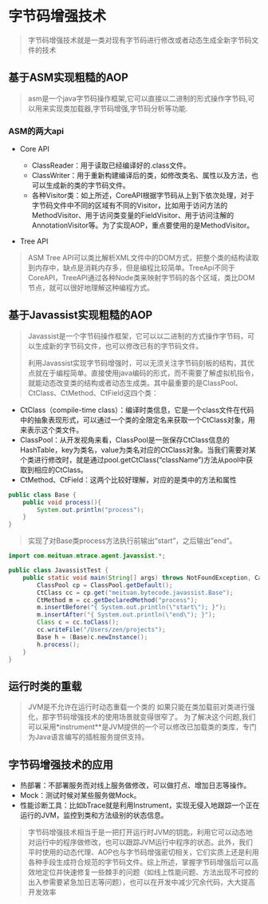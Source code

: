 # 字节码增强技术
> 字节码增强技术就是一类对现有字节码进行修改或者动态生成全新字节码文件的技术
## 基于ASM实现粗糙的AOP
> asm是一个java字节码操作框架,它可以直接以二进制的形式操作字节码,可以用来实现类加载器,字节码增强,字节码分析等功能.
### ASM的两大api
- Core API
  -  ClassReader：用于读取已经编译好的.class文件。
  -  ClassWriter：用于重新构建编译后的类，如修改类名、属性以及方法，也可以生成新的类的字节码文件。
  -  各种Visitor类：如上所述，CoreAPI根据字节码从上到下依次处理，对于字节码文件中不同的区域有不同的Visitor，比如用于访问方法的MethodVisitor、用于访问类变量的FieldVisitor、用于访问注解的AnnotationVisitor等。为了实现AOP，重点要使用的是MethodVisitor。

- Tree API
>ASM Tree API可以类比解析XML文件中的DOM方式，把整个类的结构读取到内存中，缺点是消耗内存多，但是编程比较简单。TreeApi不同于CoreAPI，TreeAPI通过各种Node类来映射字节码的各个区域，类比DOM节点，就可以很好地理解这种编程方式。


## 基于Javassist实现粗糙的AOP
> Javassist是一个字节码操作框架，它可以以二进制的方式操作字节码，可以生成新的字节码文件，也可以修改已有的字节码文件。  
>
> 
> 利用Javassist实现字节码增强时，可以无须关注字节码刻板的结构，其优点就在于编程简单。直接使用java编码的形式，而不需要了解虚拟机指令，就能动态改变类的结构或者动态生成类。其中最重要的是ClassPool、CtClass、CtMethod、CtField这四个类：
- CtClass（compile-time class）：编译时类信息，它是一个class文件在代码中的抽象表现形式，可以通过一个类的全限定名来获取一个CtClass对象，用来表示这个类文件。
- ClassPool：从开发视角来看，ClassPool是一张保存CtClass信息的HashTable，key为类名，value为类名对应的CtClass对象。当我们需要对某个类进行修改时，就是通过pool.getCtClass(“className”)方法从pool中获取到相应的CtClass。
- CtMethod、CtField：这两个比较好理解，对应的是类中的方法和属性
```java
public class Base {
    public void process(){
        System.out.println("process");
    }
}
```
>实现了对Base类process方法执行前输出“start”，之后输出”end”。

```java
import com.meituan.mtrace.agent.javassist.*;

public class JavassistTest {
    public static void main(String[] args) throws NotFoundException, CannotCompileException, IllegalAccessException, InstantiationException, IOException {
        ClassPool cp = ClassPool.getDefault();
        CtClass cc = cp.get("meituan.bytecode.javassist.Base");
        CtMethod m = cc.getDeclaredMethod("process");
        m.insertBefore("{ System.out.println(\"start\"); }");
        m.insertAfter("{ System.out.println(\"end\"); }");
        Class c = cc.toClass();
        cc.writeFile("/Users/zen/projects");
        Base h = (Base)c.newInstance();
        h.process();
    }
}
```
## 运行时类的重载
>JVM是不允许在运行时动态重载一个类的
>如果只能在类加载前对类进行强化，那字节码增强技术的使用场景就变得很窄了。
为了解决这个问题,我们可以采用*instrument**是JVM提供的一个可以修改已加载类的类库，专门为Java语言编写的插桩服务提供支持。

## 字节码增强技术的应用
- 热部署：不部署服务而对线上服务做修改，可以做打点、增加日志等操作。
- Mock：测试时候对某些服务做Mock。
- 性能诊断工具：比如bTrace就是利用Instrument，实现无侵入地跟踪一个正在运行的JVM，监控到类和方法级别的状态信息。
>字节码增强技术相当于是一把打开运行时JVM的钥匙，利用它可以动态地对运行中的程序做修改，也可以跟踪JVM运行中程序的状态。此外，我们平时使用的动态代理、AOP也与字节码增强密切相关，它们实质上还是利用各种手段生成符合规范的字节码文件。综上所述，掌握字节码增强后可以高效地定位并快速修复一些棘手的问题（如线上性能问题、方法出现不可控的出入参需要紧急加日志等问题），也可以在开发中减少冗余代码，大大提高开发效率
